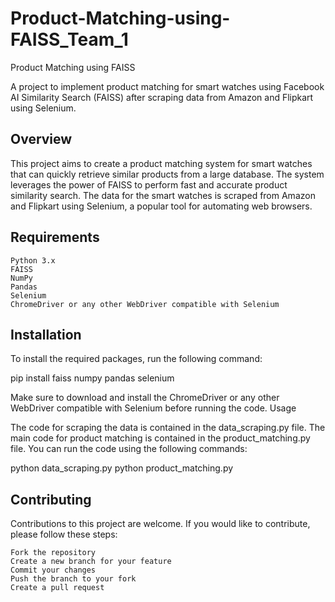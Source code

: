 # Product-Matching-using-FAISS_Team_1
Product Matching using FAISS

A project to implement product matching for smart watches using Facebook AI Similarity Search (FAISS) after scraping data from Amazon and Flipkart using Selenium.
## Overview

This project aims to create a product matching system for smart watches that can quickly retrieve similar products from a large database. The system leverages the power of FAISS to perform fast and accurate product similarity search. The data for the smart watches is scraped from Amazon and Flipkart using Selenium, a popular tool for automating web browsers.
## Requirements

    Python 3.x
    FAISS
    NumPy
    Pandas
    Selenium
    ChromeDriver or any other WebDriver compatible with Selenium

## Installation

To install the required packages, run the following command:

pip install faiss numpy pandas selenium

Make sure to download and install the ChromeDriver or any other WebDriver compatible with Selenium before running the code.
Usage

The code for scraping the data is contained in the data_scraping.py file. The main code for product matching is contained in the product_matching.py file. You can run the code using the following commands:

python data_scraping.py
python product_matching.py

## Contributing

Contributions to this project are welcome. If you would like to contribute, please follow these steps:

    Fork the repository
    Create a new branch for your feature
    Commit your changes
    Push the branch to your fork
    Create a pull request
